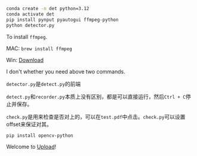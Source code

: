 ```bash
conda create -n det python=3.12
conda activate det
pip install pynput pyautogui ffmpeg-python
python detector.py
```

To install `ffmpeg`.

MAC: `brew install ffmpeg`

Win: [Download](https://ffmpeg.org/download.html)

I don't whether you need above two commands. 

`detector.py`是`detect.py`的前端

`detect.py`和`recorder.py`本质上没有区别，都是可以直接运行，然后`Ctrl + C`停止并保存。

`check.py`是用来检查是否对上的，可以在`test.pdf`中点击。`check.py`可以设置offset来保证对其。

```bash
pip install opencv-python
```

Welcome to [Upload](https://cloud.tsinghua.edu.cn/u/d/94e37566dc6c4bc0afcd/)!